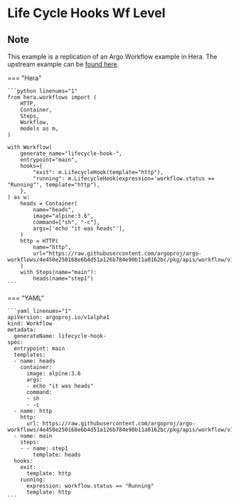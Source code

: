 # Life Cycle Hooks Wf Level

## Note

This example is a replication of an Argo Workflow example in Hera.
The upstream example can be [found here](https://github.com/argoproj/argo-workflows/blob/main/examples/life-cycle-hooks-wf-level.yaml).




=== "Hera"

    ```python linenums="1"
    from hera.workflows import (
        HTTP,
        Container,
        Steps,
        Workflow,
        models as m,
    )

    with Workflow(
        generate_name="lifecycle-hook-",
        entrypoint="main",
        hooks={
            "exit": m.LifecycleHook(template="http"),
            "running": m.LifecycleHook(expression='workflow.status == "Running"', template="http"),
        },
    ) as w:
        heads = Container(
            name="heads",
            image="alpine:3.6",
            command=["sh", "-c"],
            args=['echo "it was heads"'],
        )
        http = HTTP(
            name="http",
            url="https://raw.githubusercontent.com/argoproj/argo-workflows/4e450e250168e6b4d51a126b784e90b11a0162bc/pkg/apis/workflow/v1alpha1/generated.swagger.json",
        )
        with Steps(name="main"):
            heads(name="step1")
    ```

=== "YAML"

    ```yaml linenums="1"
    apiVersion: argoproj.io/v1alpha1
    kind: Workflow
    metadata:
      generateName: lifecycle-hook-
    spec:
      entrypoint: main
      templates:
      - name: heads
        container:
          image: alpine:3.6
          args:
          - echo "it was heads"
          command:
          - sh
          - -c
      - name: http
        http:
          url: https://raw.githubusercontent.com/argoproj/argo-workflows/4e450e250168e6b4d51a126b784e90b11a0162bc/pkg/apis/workflow/v1alpha1/generated.swagger.json
      - name: main
        steps:
        - - name: step1
            template: heads
      hooks:
        exit:
          template: http
        running:
          expression: workflow.status == "Running"
          template: http
    ```

